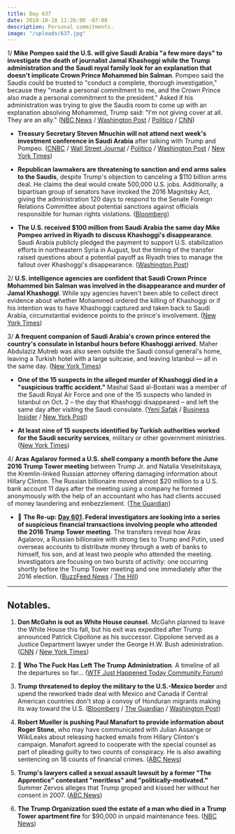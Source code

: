 ```yaml
---
title: Day 637
date: 2018-10-18 11:26:00 -07:00
description: Personal commitments.
image: "/uploads/637.jpg"
---
```


1/ **Mike Pompeo said the U.S. will give Saudi Arabia "a few more days" to investigate the death of journalist Jamal Khashoggi while the Trump administration and the Saudi royal family look for an explanation that doesn't implicate Crown Prince Mohammed bin Salman**. Pompeo said the Saudis could be trusted to "conduct a complete, thorough investigation," because they "made a personal commitment to me, and the Crown Prince also made a personal commitment to the president." Asked if his administration was trying to give the Saudis room to come up with an explanation absolving Mohammed, Trump said: "I'm not giving cover at all. They are an ally." ([NBC News](https://www.nbcnews.com/politics/white-house/pompeo-says-u-s-will-give-saudi-arabia-few-more-n921626) / [Washington Post](https://www.washingtonpost.com/world/national-security/crown-prince-under-scrutiny-in-journalists-disappearance-even-as-saudis-search-for-exculpatory-explanation/2018/10/17/8c0e19b2-d228-11e8-b2d2-f397227b43f0_story.html) / [Politico](https://www.politico.com/story/2018/10/18/pompeo-trump-khashoggi-investigation-912530) / [CNN](https://www.cnn.com/2018/10/18/politics/trump-pompeo-khashoggi-optics-meeting/index.html))

* **Treasury Secretary Steven Mnuchin will not attend next week's investment conference in Saudi Arabia** after talking with Trump and Pompeo. ([CNBC](https://www.cnbc.com/2018/10/18/treasury-secretary-mnuchin-drops-out-of-saudi-conference-amid-outcry-over-khashoggi-disappearance.html) / [Wall Street Journal](https://www.wsj.com/articles/pompeo-says-saudis-should-get-a-few-more-days-to-complete-probe-of-journalists-disappearance-1539875294) / [Politico](https://www.politico.com/story/2018/10/18/mnuchin-says-he-wont-go-to-saudi-conference-amid-tension-over-khashoggi-disappearance-912685) / [Washington Post](https://www.washingtonpost.com/business/economy/treasury-secretary-steven-mnuchin-pulls-out-of-saudi-investment-conference/2018/10/18/6949007c-d2eb-11e8-8c22-fa2ef74bd6d6_story.html) / [New York Times](https://www.nytimes.com/2018/10/18/us/politics/saudi-arabia-khashoggi-mnuchin.html))

* **Republican lawmakers are threatening to sanction and end arms sales to the Saudis**, despite Trump's objection to canceling a $110 billion arms deal. He claims the deal would create 500,000 U.S. jobs. Additionally, a bipartisan group of senators have invoked the 2016 Magnitsky Act, giving the administration 120 days to respond to the Senate Foreign Relations Committee about potential sanctions against officials responsible for human rights violations. ([Bloomberg](https://www.bloomberg.com/news/articles/2018-10-18/khashoggi-crisis-widens-trump-rift-with-congress-on-saudi-arabia))

* **The U.S. received $100 million from Saudi Arabia the same day Mike Pompeo arrived in Riyadh to discuss Khashoggi's disappearance**. Saudi Arabia publicly pledged the payment to support U.S. stabilization efforts in northeastern Syria in August, but the timing of the transfer raised questions about a potential payoff as Riyadh tries to manage the fallout over Khashoggi's disappearance. ([Washington Post](https://www.washingtonpost.com/world/national-security/saudi-arabia-transfers-100-million-to-us-amid-crisis-over-khashoggi/2018/10/17/22b23ae1-c6a4-43a4-9b7d-ce04603fa6ab_story.html))

2/ **U.S. intelligence agencies are confident that Saudi Crown Prince Mohammed bin Salman was involved in the disappearance and murder of Jamal Khashoggi**. While spy agencies haven't been able to collect direct evidence about whether Mohammed ordered the killing of Khashoggi or if his intention was to have Khashoggi captured and taken back to Saudi Arabia, circumstantial evidence points to the prince's involvement. ([New York Times](https://www.nytimes.com/2018/10/17/world/middleeast/pompeo-khashoggi-murder.html))

3/ **A frequent companion of Saudi Arabia's crown prince entered the country's consulate in Istanbul hours before Khashoggi arrived**. Maher Abdulaziz Mutreb was also seen outside the Saudi consul general's home, leaving a Turkish hotel with a large suitcase, and leaving Istanbul — all in the same day. ([New York Times](https://www.nytimes.com/2018/10/18/world/middleeast/jamal-khashoggi-mohammed-bin-salman-turkey-saudi-arabia.html))

* **One of the 15 suspects in the alleged murder of Khashoggi died in a "suspicious traffic accident."** Mashal Saad al-Bostani was a member of the Saudi Royal Air Force and one of the 15 suspects who landed in Istanbul on Oct. 2 – the day that Khashoggi disappeared – and left the same day after visiting the Saudi consulate. ([Yeni Safak](https://www.yenisafak.com/gundem/riyad-birini-susturdu-3402909) / [Business Insider](https://www.businessinsider.com/khashoggi-suspect-mashal-saad-al-bostani-reportedly-dead-in-car-crash-2018-10) / [New York Post](https://nypost.com/2018/10/18/saudi-who-arrived-in-turkey-day-of-khashoggi-disappearance-dies-in-traffic-accident/))

* **At least nine of 15 suspects identified by Turkish authorities worked for the Saudi security services**, military or other government ministries. ([New York Times](https://www.nytimes.com/2018/10/16/world/middleeast/khashoggi-saudi-prince.html))

4/ **Aras Agalarov formed a U.S. shell company a month before the June 2016 Trump Tower meeting** between Trump Jr. and Natalia Veselnitskaya, the Kremlin-linked Russian attorney offering damaging information about Hillary Clinton. The Russian billionaire moved almost $20 million to a U.S. bank account 11 days after the meeting using a company he formed anonymously with the help of an accountant who has had clients accused of money laundering and embezzlement. ([The Guardian](https://www.theguardian.com/us-news/2018/oct/18/russian-billionaire-aras-agalarov-company-trump-tower-meeting))

* 📌 **The Re-up: [Day 601](https://whatthefuckjusthappenedtoday.com/2018/09/12/day-601/#4-federal-investigators-are-looking). Federal investigators are looking into a series of suspicious financial transactions involving people who attended the 2016 Trump Tower meeting**. The transfers reveal how Aras Agalarov, a Russian billionaire with strong ties to Trump and Putin, used overseas accounts to distribute money through a web of banks to himself, his son, and at least two people who attended the meeting. Investigators are focusing on two bursts of activity: one occurring shortly before the Trump Tower meeting and one immediately after the 2016 election. ([BuzzFeed News](https://www.buzzfeednews.com/article/anthonycormier/trump-tower-meeting-suspicious-transactions-agalarov) / [The Hill](http://thehill.com/blogs/blog-briefing-room/news/406252-investigators-looking-at-suspicious-money-transfers-after-trump))

---

## Notables.

1. **Don McGahn is out as White House counsel.** McGahn planned to leave the White House this fall, but his exit was expedited after Trump announced Patrick Cipollone as his successor. Cippolone served as a Justice Department lawyer under the George H.W. Bush administration. ([CNN](https://www.cnn.com/2018/10/17/politics/mcgahn-leaving-white-house-council/index.html) / [New York Times](https://www.nytimes.com/2018/10/17/us/politics/don-mcgahn-leaves-trump-administration.html))

2. 👋 **Who The Fuck Has Left The Trump Administration**. A timeline of all the departures so far... ([WTF Just Happened Today Community Forum](https://talk.whatthefuckjusthappenedtoday.com/t/who-the-fuck-has-left-the-trump-administration/908))

3. **Trump threatened to deploy the military to the U.S.-Mexico border** and upend the reworked trade deal with Mexico and Canada if Central American countries don't stop a convoy of Honduran migrants making its way toward the U.S. ([Bloomberg](https://www.bloomberg.com/news/articles/2018-10-18/trump-vows-military-will-close-mexican-border-to-stop-migrants) / [The Guardian](https://www.theguardian.com/us-news/2018/oct/18/trump-threatens-to-close-us-mexico-border-over-migrant-caravan) / [Washington Post](https://www.washingtonpost.com/politics/trump-threatens-to-summon-military-to-close-us-mexico-border-in-response-to-migrant-caravan/2018/10/18/d427b1dc-d2bd-11e8-83d6-291fcead2ab1_story.html))

4. **Robert Mueller is pushing Paul Manafort to provide information about Roger Stone**, who may have communicated with Julian Assange or WikiLeaks about releasing hacked emails from Hillary Clinton's campaign. Manafort agreed to cooperate with the special counsel as part of pleading guilty to two counts of conspiracy. He is also awaiting sentencing on 18 counts of financial crimes. ([ABC News](https://abcnews.go.com/Politics/special-counsel-pushing-paul-manafort-information-roger-stone/story?id=58572284))

5. **Trump's lawyers called a sexual assault lawsuit by a former "The Apprentice" contestant "meritless" and "politically-motivated."** Summer Zervos alleges that Trump groped and kissed her without her consent in 2007. ([ABC News](https://abcnews.go.com/Politics/trumps-lawyers-court-fight-lawsuit-call-politically-motivated/story?id=58582252))

6. **The Trump Organization sued the estate of a man who died in a  Trump Tower apartment fire** for $90,000 in unpaid maintenance fees.  ([NBC News](https://www.nbcnews.com/news/us-news/trump-organization-sues-dead-man-s-estate-90-000-n921586))
